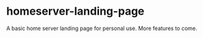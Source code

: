 # homeserver-landing-page

A basic home server landing page for personal use. More features to come.
